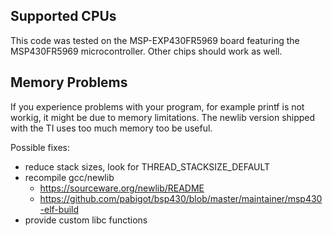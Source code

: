 ## Supported CPUs

This code was tested on the MSP-EXP430FR5969 board featuring the MSP430FR5969 microcontroller. Other chips should work as well.
  
## Memory Problems

If you experience problems with your program, for example printf is not workig, it might be due to memory limitations.  The newlib version shipped with the TI uses too much memory too be useful.

Possible fixes:

* reduce stack sizes, look for THREAD_STACKSIZE_DEFAULT
* recompile gcc/newlib
  * https://sourceware.org/newlib/README
  * https://github.com/pabigot/bsp430/blob/master/maintainer/msp430-elf-build
* provide custom libc functions   